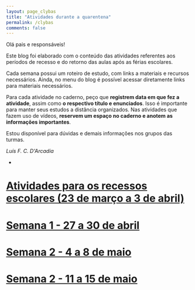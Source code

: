 ```yaml
---
layout: page_clybas
title: "Atividades durante a quarentena"
permalink: /clybas
comments: false
---
```


Olá pais e responsáveis!

Este blog foi elaborado com o conteúdo das atividades referentes aos períodos de recesso e do retorno das aulas após as férias escolares.

Cada semana possui um roteiro de estudo, com links a materiais e recursos necessários. Ainda, no menu do blog é possível acessar diretamente links para materiais necessários.

Para cada atividade no caderno, peço que **registrem data em que fez a atividade**, assim como **o respectivo título e enunciados**. Isso é importante para manter seus estudos a distância organizados. Nas atividades que fazem uso de vídeos, **reservem um espaço no caderno e anotem as informações importantes**.

Estou disponível para dúvidas e demais informações nos grupos das turmas.

*Luís F. C. D'Arcadia*

-

# [Atividades para os recessos escolares (23 de março a 3 de abril)]({{site.baseurl}}/clybas/recessos)
# [Semana 1 - 27 a 30 de abril]({{site.baseurl}}/clybas/semana_um)
# [Semana 2 - 4 a 8 de maio]({{site.baseurl}}/clybas/semana_dois)
# [Semana 2 - 11 a 15 de maio]({{site.baseurl}}/clybas/semana_tres)

